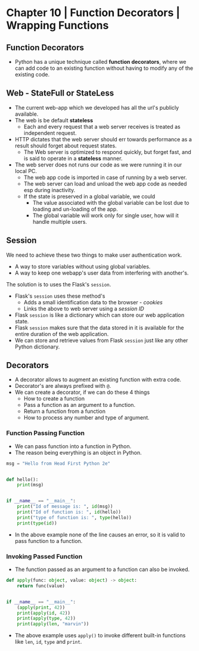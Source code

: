# Chapter 10 | Function Decorators | Wrapping Functions #

## Function Decorators ##
* Python has a unique technique called **function decorators**, where we can add code to an existing function without having to modify any of the existing code.

## Web - StateFull or StateLess ##
* The current web-app which we developed has all the url's publicly available.
* The web is be default **stateless**
    * Each and every request that a web server receives is treated as independent request.
* HTTP dictates that the web server should err towards performance as a result should forget about request states.
    * The Web server is optimized to respond quickly, but forget fast, and is said to operate in a **stateless** manner.
* The web server does not runs our code as we were running it in our local PC.
    - The web app code is imported in case of running by a web server.
    - The web server can load and unload the web app code as needed esp during inactivity.
    - If the state is preserved in a global variable, we could 
        + The value associated with the global variable can be lost due to loading and un-loading of the app.
        + The global variable will work only for single user, how will it handle multiple users.


## Session ##
We need to achieve these two things to make user authentication work.
* A way to store variables without using global variables.
* A way to keep one webapp's user data from interfering with another's.

The solution is to uses the Flask's `session`.
* Flask's `session` uses these method's
    - Adds a small identification data to the browser - *cookies*
    - Links the above to web server using a *session ID*
* Flask `session` is like a dictionary which can store our web application state.
* Flask `session` makes sure that the data stored in it is available for the entire duration of the web application.
* We can store and retrieve values from Flask `session` just like any other Python dictionary.

## Decorators ##
* A decorator allows to augment an existing function with extra code.
* Decorator's are always prefixed with `@`.
* We can create a decorator, if we can do these 4 things
    - How to create a function
    - Pass a function as an argument to a function.
    - Return a function from a function
    - How to process any number and type of argument.

### Function Passing Function ###
* We can pass function into a function in Python.
* The reason being everything is an object in Python.

````python
msg = "Hello from Head First Python 2e"


def hello():
    print(msg)


if __name__ == "__main__":
    print("Id of message is: ", id(msg))
    print("Id of function is: ", id(hello))
    print("type of function is: ", type(hello))
    print(type(id))
````

* In the above example none of the line causes an error, so it is valid to pass function to a function.

### Invoking Passed Function ###
* The function passed as an argument to a function can also be invoked.

````python
def apply(func: object, value: object) -> object:
    return func(value)


if __name__ == "__main__":
    (apply(print, 42))
    print(apply(id, 42))
    print(apply(type, 42))
    print(apply(len, "marvin"))
````

* The above example uses `apply()` to invoke different built-in functions like `len`, `id`, `type` and `print`.







